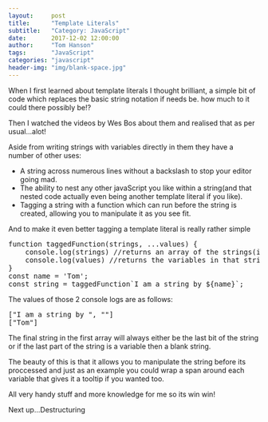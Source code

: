 ```yaml
---
layout:     post
title:      "Template Literals"
subtitle:   "Category: JavaScript"
date:       2017-12-02 12:00:00
author:     "Tom Hanson"
tags:       "JavaScript"
categories: "javascript"
header-img: "img/blank-space.jpg"
---
```


<p>When I first learned about template literals I thought brilliant, a simple bit of code which replaces the basic string notation if needs be. how much to it could there possibly be!?</p>
<p>Then I watched the videos by Wes Bos about them and realised that as per usual...alot!</p>
<p>Aside from writing strings with variables directly in them they have a number of other uses:</p>
<ul>
<li>A string across numerous lines without a backslash to stop your editor going mad.</li>
<li>The ability to nest any other javaScript you like within a string(and that nested code actually even being another template literal if you like).</li>
<li>Tagging a string with a function which can run before the string is created, allowing you to manipulate it as you see fit.</li>
</ul>

<p>And to make it even better tagging a template literal is really rather simple</p>
<pre>
function taggedFunction(strings, ...values) {
    console.log(strings) //returns an array of the strings(including a blank one at the end). &nbsp;
    console.log(values) //returns the variables in that string(1 in this case);
}
const name = 'Tom';
const string = taggedFunction`I am a string by ${name}`;
</pre>
<p>The values of those 2 console logs are as follows:</p>
<pre>
["I am a string by ", ""]
["Tom"]
</pre>
<p>The final string in the first array will always either be the last bit of the string or if the last part of the string is a variable then a blank string.</p>
<p>The beauty of this is that it allows you to manipulate the string before its proccessed and just as an example you could wrap a span around each variable that gives it a tooltip if you wanted too.</p>
<p>All very handy stuff and more knowledge for me so its win win!</p>
<p>Next up...Destructuring</p>

